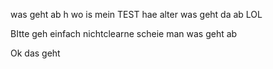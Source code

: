 was geht ab h wo is mein TEST
hae alter was geht da ab
LOL

BItte geh einfach nichtclearne scheie man 
was geht ab

Ok das geht
